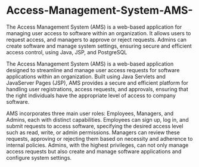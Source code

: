 # Access-Management-System-AMS-
The Access Management System (AMS) is a web-based application for managing user access to software within an organization. It allows users to request access, and managers to approve or reject requests. Admins can create software and manage system settings, ensuring secure and efficient access control, using Java, JSP, and PostgreSQL

The Access Management System (AMS) is a web-based application designed to streamline and manage user access requests for software applications within an organization. Built using Java Servlets and JavaServer Pages (JSP), AMS provides a secure and efficient platform for handling user registrations, access requests, and approvals, ensuring that the right individuals have the appropriate level of access to company software.

AMS incorporates three main user roles: Employees, Managers, and Admins, each with distinct capabilities. Employees can sign up, log in, and submit requests to access software, specifying the desired access level such as read, write, or admin permissions. Managers can review these requests, approving or rejecting them based on necessity and adherence to internal policies. Admins, with the highest privileges, can not only manage access requests but also create and manage software applications and configure system settings.
